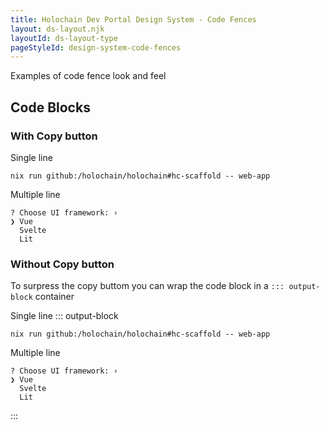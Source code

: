 ```yaml
---
title: Holochain Dev Portal Design System - Code Fences
layout: ds-layout.njk
layoutId: ds-layout-type
pageStyleId: design-system-code-fences
---
```


Examples of code fence look and feel

<div class="code-blocks">

## Code Blocks

### With Copy button

Single line
```shell
nix run github:/holochain/holochain#hc-scaffold -- web-app
```

Multiple line
```text
? Choose UI framework: ›
❯ Vue
  Svelte
  Lit
```

### Without Copy button

To surpress the copy buttom you can wrap the code block in a `::: output-block` container

Single line
::: output-block
```shell
nix run github:/holochain/holochain#hc-scaffold -- web-app
```

Multiple line
```text
? Choose UI framework: ›
❯ Vue
  Svelte
  Lit
```
:::

</div>